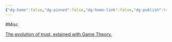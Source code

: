 ```yaml
---
{"dg-home":false,"dg-pinned":false,"dg-home-link":false,"dg-publish":true,"tags":["dgblip"],"created-date":"2019-08-07T00:00:00","disabled rules":["yaml-title","yaml-title-alias","file-name-heading"],"title":"philipp @ 2019-08-07","dg-permalink":"2019/08/07/evolution-of-trust/","updated-date":"2025-04-30T22:27:34","dg-path":"blips/2019-08-07-evolution-of-trust.md","permalink":"/2019/08/07/evolution-of-trust/","dgPassFrontmatter":true}
---
```



#Misc

[The evolution of trust, exlained with Game Theory.](https://ncase.me/trust/)



